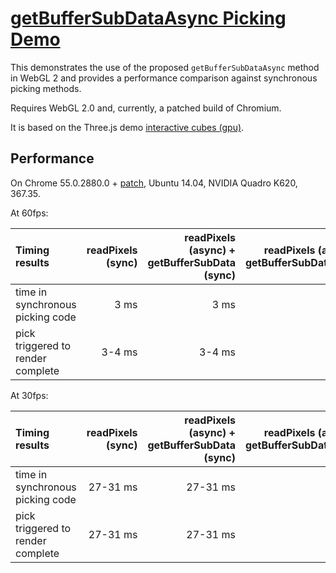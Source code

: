 # [getBufferSubDataAsync Picking Demo](https://kainino0x.github.io/getBufferSubDataAsync-Demo/)

This demonstrates the use of the proposed `getBufferSubDataAsync` method
in WebGL 2 and provides a performance comparison against synchronous picking
methods.

Requires WebGL 2.0 and, currently, a patched build of Chromium.

It is based on the Three.js demo
[interactive cubes (gpu)](https://threejs.org/examples/webgl_interactive_cubes_gpu.html).

## Performance

On Chrome 55.0.2880.0 + [patch](https://codereview.chromium.org/2379203002/), Ubuntu 14.04, NVIDIA Quadro K620, 367.35.

At 60fps:

| Timing results                    | readPixels (sync) | readPixels (async) + getBufferSubData (sync) | readPixels (async) + getBufferSubDataAsync |
|:--------------------------------- | -----------------:| --------------------------------------------:| ------------------------------------------:|
| time in synchronous picking code  |              3 ms |                                         3 ms |                                       0 ms |
| pick triggered to render complete |            3-4 ms |                                       3-4 ms |                                     6-7 ms |

At 30fps:

| Timing results                    | readPixels (sync) | readPixels (async) + getBufferSubData (sync) | readPixels (async) + getBufferSubDataAsync |
|:--------------------------------- | -----------------:| --------------------------------------------:| ------------------------------------------:|
| time in synchronous picking code  |          27-31 ms |                                     27-31 ms |                                     0-1 ms |
| pick triggered to render complete |          27-31 ms |                                     27-31 ms |                                      17 ms |
